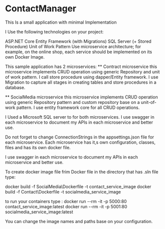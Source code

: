 # ContactManager
This Is a small application with minimal Implementation

I Use the following technologies on your project:

ASP.NET Core
Entity Framework (with Migrations)
SQL Server (+ Stored Procedure)
Unit of Work Pattern
Use microservice architecture; for example, on the online shop, each service should be implemented on its own Docker Image.

This sample application has 2 microservices:
** Contract microservice
this microservice implements CRUD operation using generic Repository and unit of work pattern.
I call store procedure using dapper/Entity framework.
I use Migration to capture all stages in creating tables and store procedures in a database.

** SocialMedia microservice
this microservice implements CRUD operation using generic Repository pattern and custom repository base on a unit-of-work pattern.
I use entity framework core for all CRUD operations.

I Used a Microsoft SQL server to for both microservices.
I use swagger in each microservice to document my APIs in each microservice and better use.

Do not forget to change  ConnectionStrings in the appsettings.json file for each microservice.
Each microservice has it,s own configuration, classes, files and has its own docker file.

I use swagger in each microservice to document my APIs in each microservice and better use.

To  create docker image file frim Docker file in the directory that has .sln file type:

docker build -f SocialMedia\Dockerfile -t contact_service_image
docker build -f Contact\Dockerfile -t socialmedia_service_image

to run your containers type :
docker run --rm -it -p 5000:80 contact_service_image:latest
docker run --rm -it -p 5001:80 socialmedia_service_image:latest

You can change the image names and paths base on your configuration.

